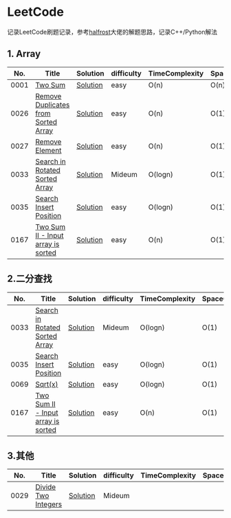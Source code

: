 # LeetCode
记录LeetCode刷题记录，参考[halfrost](https://github.com/halfrost/LeetCode-Go)大佬的解题思路，记录C++/Python解法

## 1. Array
|No.|Title|Solution|difficulty|TimeComplexity|SpaceComplexity|
|---|-----|--------|----------|--------------|---------------|
|0001|[Two Sum](https://leetcode-cn.com/problems/two-sum/)| [Solution](https://github.com/xleslie/LeetCode/blob/main/Solution/0001.Two_Sum)    |easy      | O(n)             |     O(n)|  
|0026|[Remove Duplicates from Sorted Array](https://leetcode.com/problems/remove-duplicates-from-sorted-array/)|[Solution](https://github.com/xleslie/LeetCode/tree/main/Solution/0026.Remove_Duplicates_from_Sorted_Array)|easy|O(n)|O(1)|
|0027|[Remove Element](https://leetcode.com/problems/remove-element/)|[Solution](https://github.com/xleslie/LeetCode/tree/main/Solution/0027.Remove_Element)|easy|O(n)|O(1)|
|0033|[Search in Rotated Sorted Array ](https://leetcode.com/problems/search-in-rotated-sorted-array/)|[Solution](https://github.com/xleslie/LeetCode/tree/main/Solution/0033.Search_in_Rotated_Sorted_Array)|Mideum|O(logn)|O(1)|
|0035|[Search Insert Position](https://leetcode.com/problems/search-insert-position/)|[Solution](https://github.com/xleslie/LeetCode/tree/main/Solution/0035.Search_Insert_Position)|easy|O(logn)|O(1)|
|0167|[Two Sum II - Input array is sorted](https://leetcode.com/problems/two-sum-ii-input-array-is-sorted/)|[Solution](https://github.com/xleslie/LeetCode/tree/main/Solution/0167.Two%20Sum%20II%20-%20Input_array_is_sorted)|easy|O(n)|O(1)|
## 2.二分查找
|No.|Title|Solution|difficulty|TimeComplexity|SpaceComplexity|
|---|-----|--------|----------|--------------|---------------|
|0033|[Search in Rotated Sorted Array ](https://leetcode.com/problems/search-in-rotated-sorted-array/)|[Solution](https://github.com/xleslie/LeetCode/tree/main/Solution/0033.Search_in_Rotated_Sorted_Array)|Mideum|O(logn)|O(1)|
|0035|[Search Insert Position](https://leetcode.com/problems/search-insert-position/)|[Solution](https://github.com/xleslie/LeetCode/tree/main/Solution/0035.Search_Insert_Position)|easy|O(logn)|O(1)|
|0069|[Sqrt(x)](https://leetcode.com/problems/sqrtx/submissions/)|[Solution](https://github.com/xleslie/LeetCode/tree/main/Solution/0069.Sqrt(x))|easy|O(logn)|O(1)|
|0167|[Two Sum II - Input array is sorted](https://leetcode.com/problems/two-sum-ii-input-array-is-sorted/)|[Solution](https://github.com/xleslie/LeetCode/tree/main/Solution/0167.Two%20Sum%20II%20-%20Input_array_is_sorted)|easy|O(n)|O(1)|

## 3.其他
|No.|Title|Solution|difficulty|TimeComplexity|SpaceComplexity|
|---|-----|--------|----------|--------------|---------------|
|0029|[Divide Two Integers](https://leetcode.com/problems/divide-two-integers/)|[Solution](https://github.com/xleslie/LeetCode/tree/main/Solution/0029.Divide_Two_Integers)|Mideum|||
